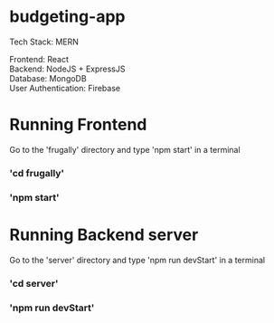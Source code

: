 # budgeting-app

Tech Stack: MERN
  
Frontend: React  
Backend: NodeJS + ExpressJS  
Database: MongoDB  
User Authentication: Firebase  
  
# Running Frontend  
Go to the 'frugally' directory and type 'npm start' in a terminal
### 'cd frugally'  
### 'npm start'  
  
# Running Backend server  
Go to the 'server' directory and type 'npm run devStart' in a terminal
### 'cd server'
### 'npm run devStart'  
  
